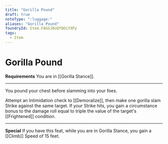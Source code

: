 ```yaml
---
title: "Gorilla Pound"
draft: true
noteType: ":luggage:"
aliases: "Gorilla Pound"
foundryId: Item.FAGSJ0oQfQOiYXPy
tags:
  - Item
---
```


# Gorilla Pound

**Requirements** You are in [[Gorilla Stance]].

* * *

You pound your chest before slamming into your foes.

Attempt an Intimidation check to [[Demoralize]], then make one gorilla slam Strike against the same target. If your Strike hits, you gain a circumstance bonus to the damage roll equal to triple the value of the target's [[Frightened]] condition.

* * *

**Special** If you have this feat, while you are in Gorilla Stance, you gain a [[Climb]] Speed of 15 feet.

